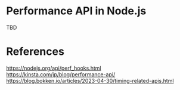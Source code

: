 # Performance API in Node.js

TBD

# References

https://nodejs.org/api/perf_hooks.html
https://kinsta.com/jp/blog/performance-api/
https://blog.bokken.io/articles/2023-04-30/timing-related-apis.html

